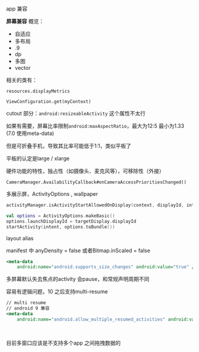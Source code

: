app 兼容  



**屏幕兼容** 概览：

- 自适应  
- 多布局
- .9  
- dp  
- 多图  
- vector  



相关的类有：

`resources.displayMetrics`   

 `ViewConfiguration.get(myContext)`  



cutout 部分：`android:resizeableActivity` 这个属性不太行  

如果有需要，屏幕比率限制`android:maxAspectRatio`，最大为12:5 最小为1.33  (7.0 使用meta-data)    

但是可折叠手机，导致其比率可能低于1:1，类似平板了  



平板的认定是large / xlarge  



硬件功能的特性，独占性（如摄像头、麦克风等），可移除性（外接）  

`CameraManager.AvailabilityCallback#onCameraAccessPrioritiesChanged()`   



多展示屏，ActivityOptions  , wallpaper  

```kotlin
activityManager.isActivityStartAllowedOnDisplay(context, displayId, intent)

val options = ActivityOptions.makeBasic()
options.launchDisplayId = targetDisplay.displayId
startActivity(intent, options.toBundle())
```

  

layout alias   



manifest 中 anyDensity = false 或者Bitmap.inScaled = false  

```  xml
<meta-data
    android:name="android.supports_size_changes" android:value="true" />
```

多屏幕默认失去焦点的activity 会pause，和常规声明周期不同  

容易有逻辑问题，10 之后支持multi-resume  

```xml
// multi resume  
// android 9 兼容  
<meta-data
    android:name="android.allow_multiple_resumed_activities" android:value="true" />
```

​    

目前多窗口应该是不支持多个app 之间拖拽数据的  

  




